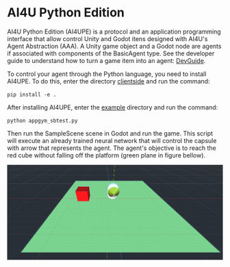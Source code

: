# AI4U Python Edition

AI4U Python Edition (AI4UPE) is a protocol and an application programming interface that allow control Unity and Godot itens designed with AI4U's Agent Abstraction (AAA). A Unity game object and a Godot node are agents if associated with components of the BasicAgent type. See the developer guide to understand how to turn a game item into an agent: [DevGuide](..\..\doc).

To control your agent through the Python language, you need to install AI4UPE. To do this, enter the directory [clientside](..\..\clientside\ai4u) and run the command:

    pip install -e .

After installing AI4UPE, enter the [example](..\..\examples\clientsidenewapi\scene_samplescene) directory and run the command:

    python appgym_sbtest.py

Then run the SampleScene scene in Godot and run the game. This script will execute an already trained neural network that will control the capsule with arrow that represents the agent. The agent's objective is to reach the red cube without falling off the platform (green plane in figure bellow).

![IMAGEM](doc\img\ai4uge_samplescene.png)
